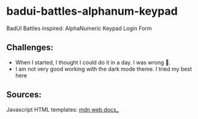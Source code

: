 # badui-battles-alphanum-keypad
BadUI Battles inspired: AlphaNumeric Keypad Login Form

## Challenges:
- When I started, I thought I could do it in a day. I was wrong 🙂.
- I am not very good working with the dark mode theme. I tried my best here

## Sources:
Javascript HTML templates: [mdn web docs_](https://developer.mozilla.org/en-US/docs/Web/API/Node/cloneNode)